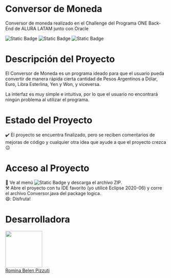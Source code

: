 # Conversor de Moneda

Conversor de moneda realizado en el Challenge del Programa ONE Back-End de ALURA LATAM junto con Oracle

<p>
  <img alt="Static Badge" src="https://img.shields.io/badge/8-yellow?label=JAVA%20Version">
  <img alt="Static Badge" src="https://img.shields.io/badge/Eclipse-blue?label=IDE">
  <img alt="Static Badge" src="https://img.shields.io/badge/Finalizado-brightgreen?label=Status">
</p>

# Descripción del Proyecto

El Conversor de Moneda es un programa ideado para que el usuario pueda convertir de manera rápida cierta cantidad de Pesos Argentinos a Dólar, Euro, Libra Esterlina, Yen y Won, y viceversa.

La interfaz es muy simple e intuitiva, por lo que el usuario no encontrará ningún problema al utilizar el programa.

# Estado del Proyecto

✔️ El proyecto se encuentra finalizado, pero se reciben comentarios de mejoras de código y cualquier otra idea que ayude a que el proyecto crezca 😉

# Acceso al Proyecto

📂 Ve al menú <img alt="Static Badge" src="https://img.shields.io/badge/<>Code-brightgreen"> y descarga el archivo ZIP.
<br>
⚒️ Abre el proyecto con tu IDE favorito (yo utilicé Eclipse 2020-06) y corre el archivo Conversor.java del package logica.
<br>
😄: Disfruta!

# Desarrolladora

[<img src="https://avatars.githubusercontent.com/u/74551558?v=4" width=115><br>Romina Belen Pizzuti](https://github.com/romipizzuti)

